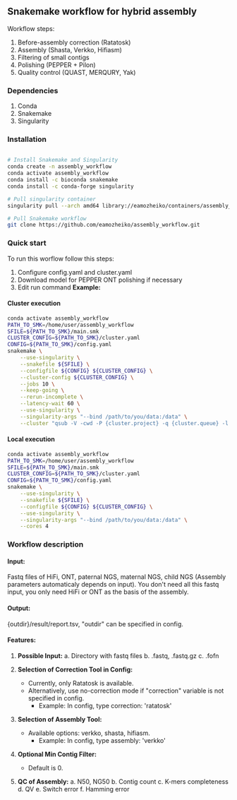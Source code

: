 ## Snakemake workflow for hybrid assembly
Workflow steps:
1. Before-assembly correction (Ratatosk)
2. Assembly (Shasta, Verkko, Hifiasm)
3. Filtering of small contigs
4. Polishing (PEPPER + Pilon)
5. Quality control (QUAST, MERQURY, Yak)

### Dependencies
1. Conda
1. Snakemake
3. Singularity
  

### Installation
```bash

# Install Snakemake and Singularity
conda create -n assembly_workflow
conda activate assembly_workflow
conda install -c bioconda snakemake
conda install -c conda-forge singularity

# Pull singularity container
singularity pull --arch amd64 library://eamozheiko/containers/assembly_workflow:1.3

# Pull Snakemake workflow
git clone https://github.com/eamozheiko/assembly_workflow.git
```

### Quick start
To run this worflow follow this steps:
1. Configure config.yaml and cluster.yaml
2. Download model for PEPPER ONT polishing if necessary
3. Edit run command
**Example:**
#### Cluster execution
```bash
conda activate assembly_workflow
PATH_TO_SMK=/home/user/assembly_workflow
SFILE=${PATH_TO_SMK}/main.smk
CLUSTER_CONFIG=${PATH_TO_SMK}/cluster.yaml
CONFIG=${PATH_TO_SMK}/config.yaml
snakemake \
    --use-singularity \
    --snakefile ${SFILE} \
    --configfile ${CONFIG} ${CLUSTER_CONFIG} \
    --cluster-config ${CLUSTER_CONFIG} \
    --jobs 10 \
    --keep-going \
    --rerun-incomplete \
    --latency-wait 60 \
    --use-singularity \
    --singularity-args "--bind /path/to/you/data:/data" \
    --cluster "qsub -V -cwd -P {cluster.project} -q {cluster.queue} -l vf={cluster.mem},p={cluster.cores} -binding linear:{cluster.cores} -o {cluster.output} -e {cluster.error}"
```
#### Local execution
```bash
conda activate assembly_workflow
PATH_TO_SMK=/home/user/assembly_workflow
SFILE=${PATH_TO_SMK}/main.smk
CLUSTER_CONFIG=${PATH_TO_SMK}/cluster.yaml
CONFIG=${PATH_TO_SMK}/config.yaml
snakemake \
    --use-singularity \
    --snakefile ${SFILE} \
    --configfile ${CONFIG} ${CLUSTER_CONFIG} \
    --use-singularity \
    --singularity-args "--bind /path/to/you/data:/data" \
    --cores 4
```

### Workflow description
#### Input:
Fastq files of HiFi, ONT, paternal NGS, maternal NGS, child NGS (Assembly parameters automaticaly depends on input).
You don't need all this fastq input, you only need HiFi or ONT as the basis of the assembly.
    
#### Output:

{outdir}/result/report.tsv, "outdir" can be specified in config.
    
#### Features:

1. **Possible Input:**
   a. Directory with fastq files
   b. .fastq, .fastq.gz
   c. .fofn

2. **Selection of Correction Tool in Config:**
   - Currently, only Ratatosk is available.
   - Alternatively, use no-correction mode if "correction" variable is not specified in config.
     - Example: In config, type correction: 'ratatosk'

3. **Selection of Assembly Tool:**
   - Available options: verkko, shasta, hifiasm.
     - Example: In config, type assembly: 'verkko'

4. **Optional Min Contig Filter:**
   - Default is 0.

5. **QC of Assembly:**
   a. N50, NG50
   b. Contig count
   c. K-mers completeness
   d. QV
   e. Switch error
   f. Hamming error



